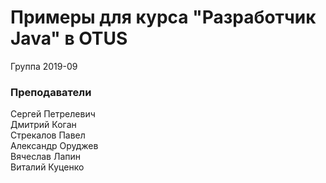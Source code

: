 ﻿# Примеры для курса "Разработчик Java" в OTUS

Группа 2019-09

### Преподаватели
Сергей Петрелевич<br>
Дмитрий Коган<br>
Стрекалов Павел<br>
Александр Оруджев<br>
Вячеслав Лапин<br>
Виталий Куценко
